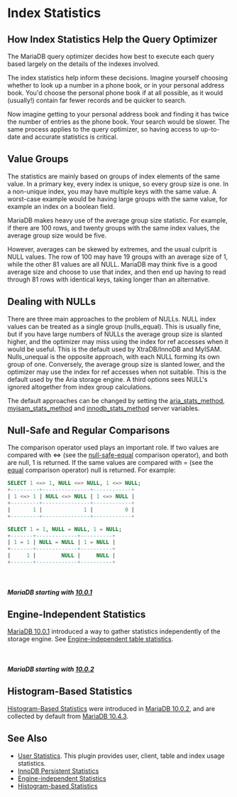 # Index Statistics

## How Index Statistics Help the Query Optimizer

The MariaDB query optimizer decides how best to execute each query based largely on the details of the indexes involved.

The index statistics help inform these decisions. Imagine yourself choosing whether to look up a number in a phone book, or in your personal address book. You'd choose the personal phone book if at all possible, as it would (usually!) contain far fewer records and be quicker to search.

Now imagine getting to your personal address book and finding it has twice the number of entries as the phone book. Your search would be slower. The same process applies to the query optimizer, so having access to up-to-date and accurate statistics is critical.

## Value Groups

The statistics are mainly based on groups of index elements of the same value. In a primary key, every index is unique, so every group size is one. In a non-unique index, you may have multiple keys with the same value. A worst-case example would be having large groups with the same value, for example an index on a boolean field.

MariaDB makes heavy use of the average group size statistic. For example, if there are 100 rows, and twenty groups with the same index values, the average group size would be five.

However, averages can be skewed by extremes, and the usual culprit is NULL values. The row of 100 may have 19 groups with an average size of 1, while the other 81 values are all NULL. MariaDB may think five is a good average size and choose to use that index, and then end up having to read through 81 rows with identical keys, taking longer than an alternative.

## Dealing with NULLs

There are three main approaches to the problem of NULLs. NULL index values can be treated as a single group (nulls_equal). This is usually fine, but if you have large numbers of NULLs the average group size is slanted higher, and the optimizer may miss using the index for ref accesses when it would be useful. This is the default used by XtraDB/InnoDB and MyISAM. Nulls_unequal is the opposite approach, with each NULL forming its own group of one. Conversely, the average group size is slanted lower, and the optimizer may use the index for ref accesses when not suitable. This is the default used by the Aria storage engine. A third options sees NULL's ignored altogether from index group calculations.

The default approaches can be changed by setting the [aria_stats_method](/kb/en/aria-server-system-variables/#aria_stats_method), [myisam_stats_method](/kb/en/myisam-server-system-variables/#myisam_stats_method) and [innodb_stats_method](/kb/en/xtradbinnodb-server-system-variables/#innodb_stats_method) server variables.

## Null-Safe and Regular Comparisons

The comparison operator used plays an important role. If two values are compared with &lt;=&gt; (see the [null-safe-equal](/sql-statements-structure/operators/comparison-operators/null-safe-equal) comparison operator), and both are null, 1 is returned. If the same values are compared with = (see the [equal](/sql-statements-structure/operators/comparison-operators/equal) comparison operator) null is returned. For example:

```sql
SELECT 1 <=> 1, NULL <=> NULL, 1 <=> NULL;
+---------+---------------+------------+
| 1 <=> 1 | NULL <=> NULL | 1 <=> NULL |
+---------+---------------+------------+
|       1 |             1 |          0 |
+---------+---------------+------------+

SELECT 1 = 1, NULL = NULL, 1 = NULL;
+-------+-------------+----------+
| 1 = 1 | NULL = NULL | 1 = NULL |
+-------+-------------+----------+
|     1 |        NULL |     NULL |
+-------+-------------+----------+
```

<br>

##### MariaDB starting with [10.0.1](/kb/en/mariadb-1001-release-notes/)

## Engine-Independent Statistics

[MariaDB 10.0.1](/kb/en/mariadb-1001-release-notes/) introduced a way to gather statistics independently of the storage engine. See [Engine-independent table statistics](/replication/optimization-and-tuning/query-optimizations/statistics-for-optimizing-queries/engine-independent-table-statistics).

<br>

##### MariaDB starting with [10.0.2](/kb/en/mariadb-1002-release-notes/)

## Histogram-Based Statistics

[Histogram-Based Statistics](/replication/optimization-and-tuning/query-optimizations/statistics-for-optimizing-queries/histogram-based-statistics) were introduced in [MariaDB 10.0.2](/kb/en/mariadb-1002-release-notes/), and are collected by default from [MariaDB 10.4.3](/kb/en/mariadb-1043-release-notes/).

## See Also

- [User Statistics](/replication/optimization-and-tuning/query-optimizations/statistics-for-optimizing-queries/user-statistics). This plugin provides user, client, table and index usage statistics.
- [InnoDB Persistent Statistics](/replication/optimization-and-tuning/query-optimizations/statistics-for-optimizing-queries/innodb-persistent-statistics)
- [Engine-independent Statistics](/replication/optimization-and-tuning/query-optimizations/statistics-for-optimizing-queries/engine-independent-table-statistics)
- [Histogram-based Statistics](/replication/optimization-and-tuning/query-optimizations/statistics-for-optimizing-queries/histogram-based-statistics)
